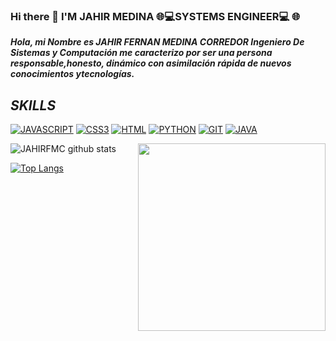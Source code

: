 ### Hi there  👋  I'M JAHIR MEDINA :globe_with_meridians::computer:SYSTEMS ENGINEER:computer: :globe_with_meridians:

***Hola, mi Nombre es JAHIR FERNAN MEDINA CORREDOR  Ingeniero De Sistemas y Computación 
    me caracterizo por ser una persona responsable,honesto, dinámico con asimilación rápida de nuevos conocimientos ytecnologías.***

## ***SKILLS***
[<img src="https://img.shields.io/badge/JAVASCRIPT-%23e3c914.svg?&style=for-the-badge&logo=javascript&logoColor=orange" alt="JAVASCRIPT"/>]()
[<img src="https://img.shields.io/badge/CSS3-%231572B6.svg?&style=for-the-badge&logo=css3&logoColor=white" alt="CSS3"/>](https://developer.mozilla.org/es/docs/Web/CSS)
[<img src="https://img.shields.io/badge/HTML5-%23E34F26.svg?&style=for-the-badge&logo=html5&logoColor=white" alt="HTML"/>](https://developer.mozilla.org/es/docs/Web/HTML)
[<img src="https://img.shields.io/badge/PYTHON-%233776AB.svg?&style=for-the-badge&logo=python&logoColor=white" alt="PYTHON"/>](https://www.python.org/)
[<img src="https://img.shields.io/badge/GIT-%23F05032.svg?&style=for-the-badge&logo=git&logoColor=white" alt="GIT"/>](https://git-scm.com/)
[<img src="https://img.shields.io/badge/JAVA-%23c41414.svg?&style=for-the-badge&logo=java&logoColor=white" alt="JAVA"/>](https://www.oracle.com/co/java/technologies/javase-downloads.html)

<img align="right" src="https://user-images.githubusercontent.com/37983099/88250448-46d3ab00-cc6d-11ea-976c-45b1e145347c.png" height="300">

![JAHIRFMC github stats](https://github-readme-stats.vercel.app/api/?username=JAHIRFMC&hide=stars&show_icons=true&theme=chartreuse-dark=true&include_all_commits&count_private=true)
    


[![Top Langs](https://github-readme-stats.vercel.app/api/top-langs/?username=JAHIRFMC&layout=compact&theme=chartreuse-dark)](https://github.com/JAHIRFMC/github-readme-stats)
